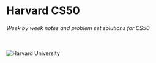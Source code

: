 # Harvard CS50
###### Week by week notes and problem set solutions for CS50

<br />
<img align="center" src="https://user-images.githubusercontent.com/110672478/213848214-6262674e-9323-434a-bf33-ff4df7830e7c.svg" alt="Harvard University">
